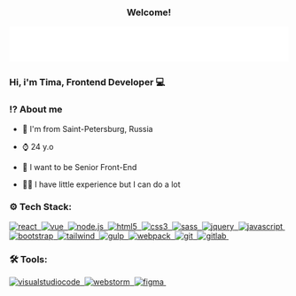 <h3 align="center">
	Welcome!
	
</h3>
<p align="center">
	<img src="/assets/img/title.svg">
</p>

### Hi, i'm Tima, Frontend Developer 💻 

### ⁉️ About me 

- 🚩 I'm from Saint-Petersburg, Russia

- ⌚ 24 y.o

- 🚀 I want to be Senior Front-End

- 👨‍💻 I have little experience but I can do a lot


### ⚙️ Tech Stack:


<p>
<a href="#">
 <img alt="react" src="https://img.shields.io/badge/react(learning)-8C0000.svg?&style=for-the-badge&logo=react&logoColor=fff&logoWidth=20&labelColor=AC1F21" />&nbsp;
</a>
 <a href="#">
<img alt="vue" src="https://img.shields.io/badge/vue(learning)-8C0000.svg?&style=for-the-badge&logo=vuedotjs&logoColor=fff&logoWidth=20&labelColor=AC1F21" />&nbsp;
</a>
<a href="#">
<img alt="node.js" src="https://img.shields.io/badge/node.js(learning)-8C0000.svg?&style=for-the-badge&logo=node.js&logoColor=fff&logoWidth=20&labelColor=AC1F21" />&nbsp;
</a>
<a href="#">
<img alt="html5" src="https://img.shields.io/badge/html-8C0000.svg?&style=for-the-badge&logo=html5&logoColor=fff&logoWidth=20&labelColor=AC1F21" />&nbsp;
</a>
<a href="#">
<img alt="css3" src="https://img.shields.io/badge/css-8C0000.svg?&style=for-the-badge&logo=css3&logoColor=fff&logoWidth=20&labelColor=AC1F21" />&nbsp;
</a>
<a href="#">
<img alt="sass" src="https://img.shields.io/badge/sass-8C0000.svg?&style=for-the-badge&logo=sass&logoColor=fff&logoWidth=20&labelColor=AC1F21" />&nbsp;
</a>
<a href="#">
<img alt="jquery" src="https://img.shields.io/badge/jquery-8C0000.svg?&style=for-the-badge&logo=jquery&logoColor=fff&logoWidth=20&labelColor=AC1F21" />&nbsp;
</a>
<a href="#">
<img alt="javascript" src="https://img.shields.io/badge/javascript-8C0000.svg?&style=for-the-badge&logo=javascript&logoColor=fff&logoWidth=20&labelColor=AC1F21" />&nbsp;
</a>
<a href="#">
<img alt="bootstrap" src="https://img.shields.io/badge/bootstrap-8C0000.svg?&style=for-the-badge&logo=bootstrap&logoColor=fff&logoWidth=20&labelColor=AC1F21" />&nbsp;
</a>
<a href="#">
<img alt="tailwind" src="https://img.shields.io/badge/tailwind-8C0000.svg?&style=for-the-badge&logo=tailwindcss&logoColor=fff&logoWidth=20&labelColor=AC1F21" />&nbsp;
</a>
<a href="#">
<img alt="gulp" src="https://img.shields.io/badge/gulp-8C0000.svg?&style=for-the-badge&logo=gulp&logoColor=fff&logoWidth=20&labelColor=AC1F21" />&nbsp;
</a>
<a href="#">
<img alt="webpack" src="https://img.shields.io/badge/webpack-8C0000.svg?&style=for-the-badge&logo=webpack&logoColor=fff&logoWidth=20&labelColor=AC1F21" />&nbsp;
</a>
<a href="#">
<img alt="git" src="https://img.shields.io/badge/git-8C0000.svg?&style=for-the-badge&logo=git&logoColor=fff&logoWidth=20&labelColor=AC1F21" />&nbsp;
</a>
<a href="#">
<img alt="gitlab" src="https://img.shields.io/badge/gitlab-8C0000.svg?&style=for-the-badge&logo=gitlab&logoColor=fff&logoWidth=20&labelColor=AC1F21" />&nbsp;
</a>
</p>

### 🛠️ Tools:

<p>
<a href="#">
<img alt="visualstudiocode" src="https://img.shields.io/badge/visualstudiocode-7B6CDA.svg?&style=for-the-badge&logo=visualstudiocode&logoColor=fff&logoWidth=20&labelColor=6456B7" />&nbsp;
</a>
<a href="#">
<img alt="webstorm" src="https://img.shields.io/badge/webstorm-7B6CDA.svg?&style=for-the-badge&logo=webstorm&logoColor=fff&logoWidth=20&labelColor=6456B7" />&nbsp;
</a>
<a href="#">
<img alt="figma" src="https://img.shields.io/badge/figma-7B6CDA.svg?&style=for-the-badge&logo=figma&logoColor=fff&logoWidth=20&labelColor=6456B7" />&nbsp;
</a>
</p>
<!--
**Tima-Omega/Tima-Omega** is a ✨ _special_ ✨ repository because its `README.md` (this file) appears on your GitHub profile.

Here are some ideas to get you started:

- 🔭 I’m currently working on ...
- 🌱 I’m currently learning ...
- 👯 I’m looking to collaborate on ...
- 🤔 I’m looking for help with ...
- 💬 Ask me about ...
- 📫 How to reach me: ...
- 😄 Pronouns: ...
- ⚡ Fun fact: ...
-->
